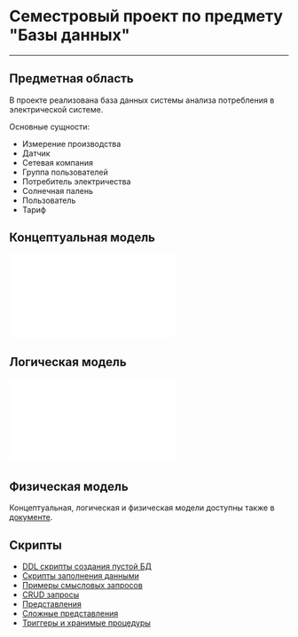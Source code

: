 # Семестровый проект по предмету "Базы данных"
---

## Предметная область
В проекте реализована база данных системы анализа потребления в электрической системе.

Основные сущности:
* Измерение производства
* Датчик
* Сетевая компания
* Группа пользователей
* Потребитель электричества
* Солнечная палень
* Пользователь
* Тариф

## Концептуальная модель
![Концептуальная модель](doc/include/concept.pdf)

## Логическая модель
![Логическая модель](doc/include/logic.pdf)

## Физическая модель

Концептуальная, логическая и физическая модели доступны также в [документе](doc/build/main.pdf).

## Скрипты
* [DDL скрипты создания пустой БД](scripts/create.sql)
* [Скрипты заполнения данными](scripts/insert.sql)
* [Примеры смысловых запросов](scripts/requests.sql)
* [CRUD запросы](scripts/crud.sql)
* [Представления](scripts/views.sql)
* [Сложные представления](scripts/complex_views.sql)
* [Триггеры и хранимые процедуры](scripts/additions.sql)


